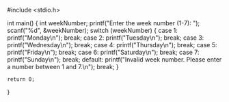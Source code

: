 #include <stdio.h>

int main() {
    int weekNumber;
    printf("Enter the week number (1-7): ");
    scanf("%d", &weekNumber);
    switch (weekNumber) {
        case 1:
            printf("Monday\n");
            break;
        case 2:
            printf("Tuesday\n");
            break;
        case 3:
            printf("Wednesday\n");
            break;
        case 4:
            printf("Thursday\n");
            break;
        case 5:
            printf("Friday\n");
            break;
        case 6:
            printf("Saturday\n");
            break;
        case 7:
            printf("Sunday\n");
            break;
        default:
            printf("Invalid week number. Please enter a number between 1 and 7.\n");
            break;
    }
    
    return 0;
}
